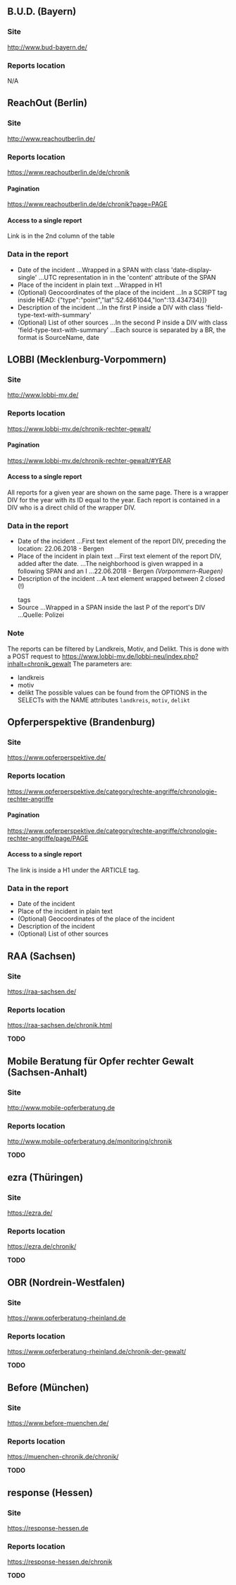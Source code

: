 ## B.U.D. (Bayern)
### Site
http://www.bud-bayern.de/

### Reports location
N/A


## ReachOut (Berlin)
### Site
http://www.reachoutberlin.de/

### Reports location
https://www.reachoutberlin.de/de/chronik

#### Pagination
https://www.reachoutberlin.de/de/chronik?page=PAGE

#### Access to a single report
Link is in the 2nd column of the table

### Data in the report
* Date of the incident
...Wrapped in a SPAN with class 'date-display-single'
...UTC representation in in the 'content' attribute of the SPAN
* Place of the incident in plain text
...Wrapped in H1
* (Optional) Geocoordinates of the place of the incident
...In a SCRIPT tag inside HEAD: {"type":"point","lat":52.4661044,"lon":13.434734}]}
* Description of the incident
...In the first P inside a DIV with class 'field-type-text-with-summary'
* (Optional) List of other sources
...In the second P inside a DIV with class 'field-type-text-with-summary'
...Each source is separated by a BR, the format is SourceName, date


## LOBBI (Mecklenburg-Vorpommern)
### Site
http://www.lobbi-mv.de/

### Reports location
https://www.lobbi-mv.de/chronik-rechter-gewalt/

#### Pagination
https://www.lobbi-mv.de/chronik-rechter-gewalt/#YEAR

#### Access to a single report
All reports for a given year are shown on the same page.
There is a wrapper DIV for the year with its ID equal to the year.
Each report is contained in a DIV who is a direct child of the wrapper DIV.

### Data in the report
* Date of the incident
...First text element of the report DIV, preceding the location: 22.06.2018 - Bergen
* Place of the incident in plain text
...First text element of the report DIV, added after the date.
...The neighborhood is given wrapped in a following SPAN and an I
...22.06.2018 - Bergen <span class="small"><i>(Vorpommern-Ruegen)</i></span>
* Description of the incident
...A text element wrapped between 2 closed (!) </p> tags
* Source
...Wrapped in a SPAN inside the last P of the report's DIV
...<span class="small">Quelle: Polizei</span>
### Note
The reports can be filtered by Landkreis, Motiv, and Delikt.
This is done with a POST request to https://www.lobbi-mv.de/lobbi-neu/index.php?inhalt=chronik_gewalt
The parameters are:
* landkreis
* motiv
* delikt
The possible values can be found from the OPTIONS in the SELECTs with the NAME attributes `landkreis`, `motiv`, `delikt`


## Opferperspektive (Brandenburg)
### Site
https://www.opferperspektive.de/

### Reports location
https://www.opferperspektive.de/category/rechte-angriffe/chronologie-rechter-angriffe

#### Pagination
https://www.opferperspektive.de/category/rechte-angriffe/chronologie-rechter-angriffe/page/PAGE

#### Access to a single report
The link is inside a H1 under the ARTICLE tag.

### Data in the report
* Date of the incident
* Place of the incident in plain text
* (Optional) Geocoordinates of the place of the incident
* Description of the incident
* (Optional) List of other sources


## RAA (Sachsen)
### Site
https://raa-sachsen.de/

### Reports location
https://raa-sachsen.de/chronik.html

**TODO**


## Mobile Beratung für Opfer rechter Gewalt (Sachsen-Anhalt)
### Site
http://www.mobile-opferberatung.de

### Reports location
http://www.mobile-opferberatung.de/monitoring/chronik

**TODO**


## ezra (Thüringen)
### Site
https://ezra.de/

### Reports location
https://ezra.de/chronik/

**TODO**


## OBR (Nordrein-Westfalen)
### Site
https://www.opferberatung-rheinland.de

### Reports location
https://www.opferberatung-rheinland.de/chronik-der-gewalt/

**TODO**


## Before (München)
### Site
https://www.before-muenchen.de/

### Reports location
https://muenchen-chronik.de/chronik/

**TODO**


## response (Hessen)
### Site
https://response-hessen.de

### Reports location
https://response-hessen.de/chronik

**TODO**


